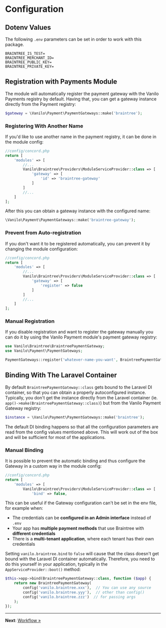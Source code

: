 # Configuration

## Dotenv Values

The following `.env` parameters can be set in order to work with this package.

```dotenv
BRAINTREE_IS_TEST=
BRAINTREE_MERCHANT_ID=
BRAINTREE_PUBLIC_KEY=
BRAINTREE_PRIVATE_KEY=
```

## Registration with Payments Module

The module will automatically register the payment gateway with the Vanilo Payments registry by
default. Having that, you can get a gateway instance directly from the Payment registry:

```php
$gateway = \Vanilo\Payment\PaymentGateways::make('braintree');
```

### Registering With Another Name

If you'd like to use another name in the payment registry, it can be done in the module config:

```php
//config/concord.php
return [
    'modules' => [
        //...
        Vanilo\Braintree\Providers\ModuleServiceProvider::class => [
            'gateway' => [
                'id' => 'braintree-gateway'
            ]
        ]
        //...
    ]
];
```

After this you can obtain a gateway instance with the configured name:

```php
\Vanilo\Payment\PaymentGateways::make('braintree-gateway');
```

### Prevent from Auto-registration

If you don't want it to be registered automatically, you can prevent it by changing the module
configuration:

```php
//config/concord.php
return [
    'modules' => [
        //...
        Vanilo\Braintree\Providers\ModuleServiceProvider::class => [
            'gateway' => [
                'register' => false
            ]
        ]
        //...
    ]
];
```

### Manual Registration

If you disable registration and want to register the gateway manually you can do it by using the
Vanilo Payment module's payment gateway registry:

```php
use Vanilo\Braintree\BraintreePaymentGateway;
use Vanilo\Payment\PaymentGateways;

PaymentGateways::register('whatever-name-you-want', BraintreePaymentGateway::class);
```

## Binding With The Laravel Container

By default `BraintreePaymentGateway::class` gets bound to the Laravel DI container, so that you can
obtain a properly autoconfigured instance. Typically, you don't get the instance directly from the
Laravel container (ie. `app()->make(BraintreePaymentGateway::class)`) but from the Vanilo Payment
Gateway registry:

```php
$instance = \Vanilo\Payment\PaymentGateways::make('braintree');
```

The default DI binding happens so that all the configuration parameters are read from the config values
mentioned above. This will work out of the box and will be sufficient for most of the applications.

### Manual Binding

It is possible to prevent the automatic binding and thus configure the Gateway in a custom way in
the module config:

```php
//config/concord.php
return [
    'modules' => [
        Vanilo\Braintree\Providers\ModuleServiceProvider::class => [
            'bind' => false,
```

This can be useful if the Gateway configuration can't be set in the env file, for example when:

- The credentials can be **configured in an Admin interface** instead of `.env`
- Your app has **multiple payment methods** that use Braintree with **different credentials**
- There is a **multi-tenant application**, where each tenant has their own credentials

Setting `vanilo.braintree.bind` to `false` will cause that the class doesn't get bound with the
Laravel DI container automatically. Therefore, you need to do this yourself in your application,
typically in the `AppServiceProvider::boot()` method:

```php
$this->app->bind(BraintreePaymentGateway::class, function ($app) {
    return new BraintreePaymentGateway(
        config('vanilo.braintree.xxx'),  // You can use any source
        config('vanilo.braintree.yyy'),  // other than config()
        config('vanilo.braintree.zzz')  // for passing args
    );
});
```

---

**Next**: [Workflow &raquo;](workflow.md)
